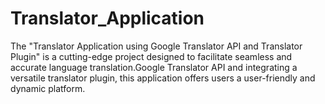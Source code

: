 # Translator_Application
The "Translator Application using Google Translator API and Translator Plugin" is a cutting-edge project designed to facilitate seamless and accurate language translation.Google Translator API and integrating a versatile translator plugin, this application offers users a user-friendly and dynamic platform.
